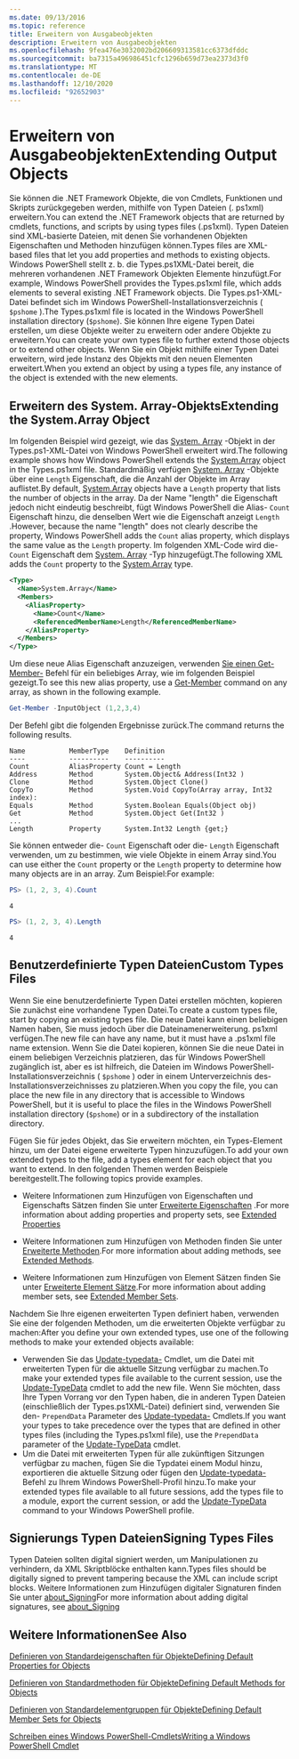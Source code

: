 ```yaml
---
ms.date: 09/13/2016
ms.topic: reference
title: Erweitern von Ausgabeobjekten
description: Erweitern von Ausgabeobjekten
ms.openlocfilehash: 9fea476e3032002bd206609313581cc6373dfddc
ms.sourcegitcommit: ba7315a496986451cfc1296b659d73ea2373d3f0
ms.translationtype: MT
ms.contentlocale: de-DE
ms.lasthandoff: 12/10/2020
ms.locfileid: "92652903"
---
```

# <a name="extending-output-objects"></a><span data-ttu-id="ca57b-103">Erweitern von Ausgabeobjekten</span><span class="sxs-lookup"><span data-stu-id="ca57b-103">Extending Output Objects</span></span>

<span data-ttu-id="ca57b-104">Sie können die .NET Framework Objekte, die von Cmdlets, Funktionen und Skripts zurückgegeben werden, mithilfe von Typen Dateien (. ps1xml) erweitern.</span><span class="sxs-lookup"><span data-stu-id="ca57b-104">You can extend the .NET Framework objects that are returned by cmdlets, functions, and scripts by using types files (.ps1xml).</span></span> <span data-ttu-id="ca57b-105">Typen Dateien sind XML-basierte Dateien, mit denen Sie vorhandenen Objekten Eigenschaften und Methoden hinzufügen können.</span><span class="sxs-lookup"><span data-stu-id="ca57b-105">Types files are XML-based files that let you add properties and methods to existing objects.</span></span> <span data-ttu-id="ca57b-106">Windows PowerShell stellt z. b. die Types.ps1XML-Datei bereit, die mehreren vorhandenen .NET Framework Objekten Elemente hinzufügt.</span><span class="sxs-lookup"><span data-stu-id="ca57b-106">For example, Windows PowerShell provides the Types.ps1xml file, which adds elements to several existing .NET Framework objects.</span></span> <span data-ttu-id="ca57b-107">Die Types.ps1-XML-Datei befindet sich im Windows PowerShell-Installationsverzeichnis ( `$pshome` ).</span><span class="sxs-lookup"><span data-stu-id="ca57b-107">The Types.ps1xml file is located in the Windows PowerShell installation directory (`$pshome`).</span></span> <span data-ttu-id="ca57b-108">Sie können Ihre eigene Typen Datei erstellen, um diese Objekte weiter zu erweitern oder andere Objekte zu erweitern.</span><span class="sxs-lookup"><span data-stu-id="ca57b-108">You can create your own types file to further extend those objects or to extend other objects.</span></span> <span data-ttu-id="ca57b-109">Wenn Sie ein Objekt mithilfe einer Typen Datei erweitern, wird jede Instanz des Objekts mit den neuen Elementen erweitert.</span><span class="sxs-lookup"><span data-stu-id="ca57b-109">When you extend an object by using a types file, any instance of the object is extended with the new elements.</span></span>

## <a name="extending-the-systemarray-object"></a><span data-ttu-id="ca57b-110">Erweitern des System. Array-Objekts</span><span class="sxs-lookup"><span data-stu-id="ca57b-110">Extending the System.Array Object</span></span>

<span data-ttu-id="ca57b-111">Im folgenden Beispiel wird gezeigt, wie das [System. Array](/dotnet/api/System.Array) -Objekt in der Types.ps1-XML-Datei von Windows PowerShell erweitert wird.</span><span class="sxs-lookup"><span data-stu-id="ca57b-111">The following example shows how Windows PowerShell extends the [System.Array](/dotnet/api/System.Array) object in the Types.ps1xml file.</span></span> <span data-ttu-id="ca57b-112">Standardmäßig verfügen [System. Array](/dotnet/api/System.Array) -Objekte über eine `Length` Eigenschaft, die die Anzahl der Objekte im Array auflistet.</span><span class="sxs-lookup"><span data-stu-id="ca57b-112">By default, [System.Array](/dotnet/api/System.Array) objects have a `Length` property that lists the number of objects in the array.</span></span> <span data-ttu-id="ca57b-113">Da der Name "length" die Eigenschaft jedoch nicht eindeutig beschreibt, fügt Windows PowerShell die Alias- `Count` Eigenschaft hinzu, die denselben Wert wie die Eigenschaft anzeigt `Length` .</span><span class="sxs-lookup"><span data-stu-id="ca57b-113">However, because the name "length" does not clearly describe the property, Windows PowerShell adds the `Count` alias property, which displays the same value as the `Length` property.</span></span> <span data-ttu-id="ca57b-114">Im folgenden XML-Code wird die- `Count` Eigenschaft dem [System. Array](/dotnet/api/System.Array) -Typ hinzugefügt.</span><span class="sxs-lookup"><span data-stu-id="ca57b-114">The following XML adds the `Count` property to the [System.Array](/dotnet/api/System.Array) type.</span></span>

```xml
<Type>
  <Name>System.Array</Name>
  <Members>
    <AliasProperty>
      <Name>Count</Name>
      <ReferencedMemberName>Length</ReferencedMemberName>
    </AliasProperty>
  </Members>
</Type>

```

<span data-ttu-id="ca57b-115">Um diese neue Alias Eigenschaft anzuzeigen, verwenden [Sie einen Get-Member-](/powershell/module/Microsoft.PowerShell.Utility/Get-Member) Befehl für ein beliebiges Array, wie im folgenden Beispiel gezeigt.</span><span class="sxs-lookup"><span data-stu-id="ca57b-115">To see this new alias property, use a [Get-Member](/powershell/module/Microsoft.PowerShell.Utility/Get-Member) command on any array, as shown in the following example.</span></span>

```powershell
Get-Member -InputObject (1,2,3,4)
```

<span data-ttu-id="ca57b-116">Der Befehl gibt die folgenden Ergebnisse zurück.</span><span class="sxs-lookup"><span data-stu-id="ca57b-116">The command returns the following results.</span></span>

```output
Name           MemberType    Definition
----           ----------    ----------
Count          AliasProperty Count = Length
Address        Method        System.Object& Address(Int32 )
Clone          Method        System.Object Clone()
CopyTo         Method        System.Void CopyTo(Array array, Int32 index):
Equals         Method        System.Boolean Equals(Object obj)
Get            Method        System.Object Get(Int32 )
...
Length         Property      System.Int32 Length {get;}
```

<span data-ttu-id="ca57b-117">Sie können entweder die- `Count` Eigenschaft oder die- `Length` Eigenschaft verwenden, um zu bestimmen, wie viele Objekte in einem Array sind.</span><span class="sxs-lookup"><span data-stu-id="ca57b-117">You can use either the `Count` property or the `Length` property to determine how many objects are in an array.</span></span> <span data-ttu-id="ca57b-118">Zum Beispiel:</span><span class="sxs-lookup"><span data-stu-id="ca57b-118">For example:</span></span>

```powershell
PS> (1, 2, 3, 4).Count
```

```output
4
```

```powershell
PS> (1, 2, 3, 4).Length
```

```output
4
```

## <a name="custom-types-files"></a><span data-ttu-id="ca57b-119">Benutzerdefinierte Typen Dateien</span><span class="sxs-lookup"><span data-stu-id="ca57b-119">Custom Types Files</span></span>

<span data-ttu-id="ca57b-120">Wenn Sie eine benutzerdefinierte Typen Datei erstellen möchten, kopieren Sie zunächst eine vorhandene Typen Datei.</span><span class="sxs-lookup"><span data-stu-id="ca57b-120">To create a custom types file, start by copying an existing types file.</span></span> <span data-ttu-id="ca57b-121">Die neue Datei kann einen beliebigen Namen haben, Sie muss jedoch über die Dateinamenerweiterung. ps1xml verfügen.</span><span class="sxs-lookup"><span data-stu-id="ca57b-121">The new file can have any name, but it must have a .ps1xml file name extension.</span></span> <span data-ttu-id="ca57b-122">Wenn Sie die Datei kopieren, können Sie die neue Datei in einem beliebigen Verzeichnis platzieren, das für Windows PowerShell zugänglich ist, aber es ist hilfreich, die Dateien im Windows PowerShell-Installationsverzeichnis ( `$pshome` ) oder in einem Unterverzeichnis des-Installationsverzeichnisses zu platzieren.</span><span class="sxs-lookup"><span data-stu-id="ca57b-122">When you copy the file, you can place the new file in any directory that is accessible to Windows PowerShell, but it is useful to place the files in the Windows PowerShell installation directory (`$pshome`) or in a subdirectory of the installation directory.</span></span>

<span data-ttu-id="ca57b-123">Fügen Sie für jedes Objekt, das Sie erweitern möchten, ein Types-Element hinzu, um der Datei eigene erweiterte Typen hinzuzufügen.</span><span class="sxs-lookup"><span data-stu-id="ca57b-123">To add your own extended types to the file, add a types element for each object that you want to extend.</span></span> <span data-ttu-id="ca57b-124">In den folgenden Themen werden Beispiele bereitgestellt.</span><span class="sxs-lookup"><span data-stu-id="ca57b-124">The following topics provide examples.</span></span>

- <span data-ttu-id="ca57b-125">Weitere Informationen zum Hinzufügen von Eigenschaften und Eigenschafts Sätzen finden Sie unter [Erweiterte Eigenschaften](./extending-properties-for-objects.md) .</span><span class="sxs-lookup"><span data-stu-id="ca57b-125">For more information about adding properties and property sets, see [Extended Properties](./extending-properties-for-objects.md)</span></span>

- <span data-ttu-id="ca57b-126">Weitere Informationen zum Hinzufügen von Methoden finden Sie unter [Erweiterte Methoden](./defining-default-methods-for-objects.md).</span><span class="sxs-lookup"><span data-stu-id="ca57b-126">For more information about adding methods, see [Extended Methods](./defining-default-methods-for-objects.md).</span></span>

- <span data-ttu-id="ca57b-127">Weitere Informationen zum Hinzufügen von Element Sätzen finden Sie unter [Erweiterte Element Sätze](./defining-default-member-sets-for-objects.md).</span><span class="sxs-lookup"><span data-stu-id="ca57b-127">For more information about adding member sets, see [Extended Member Sets](./defining-default-member-sets-for-objects.md).</span></span>

<span data-ttu-id="ca57b-128">Nachdem Sie Ihre eigenen erweiterten Typen definiert haben, verwenden Sie eine der folgenden Methoden, um die erweiterten Objekte verfügbar zu machen:</span><span class="sxs-lookup"><span data-stu-id="ca57b-128">After you define your own extended types, use one of the following methods to make your extended objects available:</span></span>

- <span data-ttu-id="ca57b-129">Verwenden Sie das [Update-typedata-](/powershell/module/Microsoft.PowerShell.Utility/Update-TypeData) Cmdlet, um die Datei mit erweiterten Typen für die aktuelle Sitzung verfügbar zu machen.</span><span class="sxs-lookup"><span data-stu-id="ca57b-129">To make your extended types file available to the current session, use the [Update-TypeData](/powershell/module/Microsoft.PowerShell.Utility/Update-TypeData) cmdlet to add the new file.</span></span> <span data-ttu-id="ca57b-130">Wenn Sie möchten, dass Ihre Typen Vorrang vor den Typen haben, die in anderen Typen Dateien (einschließlich der Types.ps1XML-Datei) definiert sind, verwenden Sie den- `PrependData` Parameter des [Update-typedata-](/powershell/module/Microsoft.PowerShell.Utility/Update-TypeData) Cmdlets.</span><span class="sxs-lookup"><span data-stu-id="ca57b-130">If you want your types to take precedence over the types that are defined in other types files (including the Types.ps1xml file), use the `PrependData` parameter of the [Update-TypeData](/powershell/module/Microsoft.PowerShell.Utility/Update-TypeData) cmdlet.</span></span>
- <span data-ttu-id="ca57b-131">Um die Datei mit erweiterten Typen für alle zukünftigen Sitzungen verfügbar zu machen, fügen Sie die Typdatei einem Modul hinzu, exportieren die aktuelle Sitzung oder fügen den [Update-typedata-](/powershell/module/Microsoft.PowerShell.Utility/Update-TypeData) Befehl zu Ihrem Windows PowerShell-Profil hinzu.</span><span class="sxs-lookup"><span data-stu-id="ca57b-131">To make your extended types file available to all future sessions, add the types file to a module, export the current session, or add the [Update-TypeData](/powershell/module/Microsoft.PowerShell.Utility/Update-TypeData) command to your Windows PowerShell profile.</span></span>

## <a name="signing-types-files"></a><span data-ttu-id="ca57b-132">Signierungs Typen Dateien</span><span class="sxs-lookup"><span data-stu-id="ca57b-132">Signing Types Files</span></span>

<span data-ttu-id="ca57b-133">Typen Dateien sollten digital signiert werden, um Manipulationen zu verhindern, da XML Skriptblöcke enthalten kann.</span><span class="sxs-lookup"><span data-stu-id="ca57b-133">Types files should be digitally signed to prevent tampering because the XML can include script blocks.</span></span> <span data-ttu-id="ca57b-134">Weitere Informationen zum Hinzufügen digitaler Signaturen finden Sie unter [about_Signing](/powershell/module/microsoft.powershell.core/about/about_signing)</span><span class="sxs-lookup"><span data-stu-id="ca57b-134">For more information about adding digital signatures, see [about_Signing](/powershell/module/microsoft.powershell.core/about/about_signing)</span></span>

## <a name="see-also"></a><span data-ttu-id="ca57b-135">Weitere Informationen</span><span class="sxs-lookup"><span data-stu-id="ca57b-135">See Also</span></span>

[<span data-ttu-id="ca57b-136">Definieren von Standardeigenschaften für Objekte</span><span class="sxs-lookup"><span data-stu-id="ca57b-136">Defining Default Properties for Objects</span></span>](./extending-properties-for-objects.md)

[<span data-ttu-id="ca57b-137">Definieren von Standardmethoden für Objekte</span><span class="sxs-lookup"><span data-stu-id="ca57b-137">Defining Default Methods for Objects</span></span>](./defining-default-methods-for-objects.md)

[<span data-ttu-id="ca57b-138">Definieren von Standardelementgruppen für Objekte</span><span class="sxs-lookup"><span data-stu-id="ca57b-138">Defining Default Member Sets for Objects</span></span>](./defining-default-member-sets-for-objects.md)

[<span data-ttu-id="ca57b-139">Schreiben eines Windows PowerShell-Cmdlets</span><span class="sxs-lookup"><span data-stu-id="ca57b-139">Writing a Windows PowerShell Cmdlet</span></span>](./writing-a-windows-powershell-cmdlet.md)
